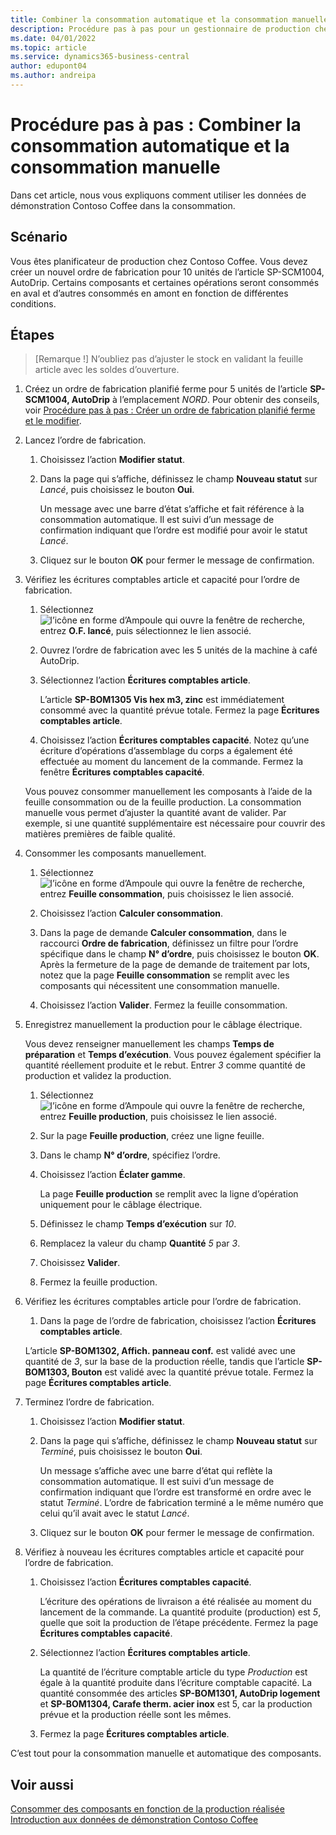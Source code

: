 ```yaml
---
title: Combiner la consommation automatique et la consommation manuelle
description: Procédure pas à pas pour un gestionnaire de production chez Contoso Coffee qui souhaite combiner la consommation automatique et et la consommation manuelle.
ms.date: 04/01/2022
ms.topic: article
ms.service: dynamics365-business-central
author: edupont04
ms.author: andreipa
---
```


# <a name="walkthrough-combine-automatic-and-manual-flushing"></a><a name="walkthrough-combine-automatic-and-manual-flushing"></a>Procédure pas à pas : Combiner la consommation automatique et la consommation manuelle

Dans cet article, nous vous expliquons comment utiliser les données de démonstration Contoso Coffee dans la consommation.  

## <a name="scenario"></a><a name="scenario"></a>Scénario

Vous êtes planificateur de production chez Contoso Coffee. Vous devez créer un nouvel ordre de fabrication pour 10 unités de l’article SP-SCM1004, AutoDrip. Certains composants et certaines opérations seront consommés en aval et d’autres consommés en amont en fonction de différentes conditions.

## <a name="steps"></a><a name="steps"></a>Étapes

> [Remarque !] N’oubliez pas d’ajuster le stock en validant la feuille article avec les soldes d’ouverture.

1. Créez un ordre de fabrication planifié ferme pour 5 unités de l’article **SP-SCM1004, AutoDrip** à l’emplacement *NORD*. Pour obtenir des conseils, voir [Procédure pas à pas : Créer un ordre de fabrication planifié ferme et le modifier](create-firm-planned-production-order-change.md).  

2. Lancez l’ordre de fabrication.

    1. Choisissez l’action **Modifier statut**.  

    2. Dans la page qui s’affiche, définissez le champ **Nouveau statut** sur *Lancé*, puis choisissez le bouton **Oui**.  

        Un message avec une barre d’état s’affiche et fait référence à la consommation automatique. Il est suivi d’un message de confirmation indiquant que l’ordre est modifié pour avoir le statut *Lancé*.  

    3. Cliquez sur le bouton **OK** pour fermer le message de confirmation.

3. Vérifiez les écritures comptables article et capacité pour l’ordre de fabrication.

    1. Sélectionnez ![l’icône en forme d’Ampoule qui ouvre la fenêtre de recherche](../../media/ui-search/search_small.png "Dites-moi ce que vous voulez faire"), entrez **O.F. lancé**, puis sélectionnez le lien associé.  

    2. Ouvrez l’ordre de fabrication avec les 5 unités de la machine à café AutoDrip.  

    3. Sélectionnez l’action **Écritures comptables article**.  

        L’article **SP-BOM1305 Vis hex m3, zinc** est immédiatement consommé avec la quantité prévue totale. Fermez la page **Écritures comptables article**.  

    4. Choisissez l’action **Écritures comptables capacité**.  Notez qu’une écriture d’opérations d’assemblage du corps a également été effectuée au moment du lancement de la commande. Fermez la fenêtre **Écritures comptables capacité**.

    Vous pouvez consommer manuellement les composants à l’aide de la feuille consommation ou de la feuille production. La consommation manuelle vous permet d’ajuster la quantité avant de valider. Par exemple, si une quantité supplémentaire est nécessaire pour couvrir des matières premières de faible qualité.
4. Consommer les composants manuellement.  
    1. Sélectionnez ![l’icône en forme d’Ampoule qui ouvre la fenêtre de recherche](../../media/ui-search/search_small.png "Dites-moi ce que vous voulez faire"), entrez **Feuille consommation**, puis choisissez le lien associé.  

    2. Choisissez l’action **Calculer consommation**.  

    3. Dans la page de demande **Calculer consommation**, dans le raccourci **Ordre de fabrication**, définissez un filtre pour l’ordre spécifique dans le champ **N° d’ordre**, puis choisissez le bouton **OK**. Après la fermeture de la page de demande de traitement par lots, notez que la page **Feuille consommation** se remplit avec les composants qui nécessitent une consommation manuelle.

    4. Choisissez l’action **Valider**. Fermez la feuille consommation.

5. Enregistrez manuellement la production pour le câblage électrique.  

    Vous devez renseigner manuellement les champs **Temps de préparation** et **Temps d’exécution**. Vous pouvez également spécifier la quantité réellement produite et le rebut. Entrer *3* comme quantité de production et validez la production.

    1. Sélectionnez ![l’icône en forme d’Ampoule qui ouvre la fenêtre de recherche](../../media/ui-search/search_small.png "Dites-moi ce que vous voulez faire"), entrez **Feuille production**, puis choisissez le lien associé.  

    2. Sur la page **Feuille production**, créez une ligne feuille.  

    3. Dans le champ **N° d’ordre**, spécifiez l’ordre.  

    4. Choisissez l’action **Éclater gamme**.  

        La page **Feuille production** se remplit avec la ligne d’opération uniquement pour le câblage électrique.

    5. Définissez le champ **Temps d’exécution** sur *10*.  

    6. Remplacez la valeur du champ **Quantité** *5* par *3*.

    7. Choisissez **Valider**.  
    8. Fermez la feuille production.

6. Vérifiez les écritures comptables article pour l’ordre de fabrication.

    1. Dans la page de l’ordre de fabrication, choisissez l’action **Écritures comptables article**.  

    L’article **SP-BOM1302, Affich. panneau conf.** est validé avec une quantité de *3*, sur la base de la production réelle, tandis que l’article **SP-BOM1303, Bouton** est validé avec la quantité prévue totale. Fermez la page **Écritures comptables article**.

7. Terminez l’ordre de fabrication.  

    1. Choisissez l’action **Modifier statut**.
    2. Dans la page qui s’affiche, définissez le champ **Nouveau statut** sur *Terminé*, puis choisissez le bouton **Oui**.  

        Un message s’affiche avec une barre d’état qui reflète la consommation automatique. Il est suivi d’un message de confirmation indiquant que l’ordre est transformé en ordre avec le statut *Terminé*. L’ordre de fabrication terminé a le même numéro que celui qu’il avait avec le statut *Lancé*.
    3. Cliquez sur le bouton **OK** pour fermer le message de confirmation.

8. Vérifiez à nouveau les écritures comptables article et capacité pour l’ordre de fabrication.

    1. Choisissez l’action **Écritures comptables capacité**.  

        L’écriture des opérations de livraison a été réalisée au moment du lancement de la commande. La quantité produite (production) est *5*, quelle que soit la production de l’étape précédente. Fermez la page **Écritures comptables capacité**.

    2. Sélectionnez l’action **Écritures comptables article**.  

        La quantité de l’écriture comptable article du type *Production* est égale à la quantité produite dans l’écriture comptable capacité. La quantité consommée des articles **SP-BOM1301, AutoDrip logement** et **SP-BOM1304, Carafe therm. acier inox** est 5, car la production prévue et la production réelle sont les mêmes. 

    3. Fermez la page **Écritures comptables article**.  

C’est tout pour la consommation manuelle et automatique des composants.

## <a name="see-also"></a><a name="see-also"></a>Voir aussi

[Consommer des composants en fonction de la production réalisée](../../production-how-to-flush-components-according-to-operation-output.md)  
[Introduction aux données de démonstration Contoso Coffee](contoso-coffee-manufacturing-intro.md)  

